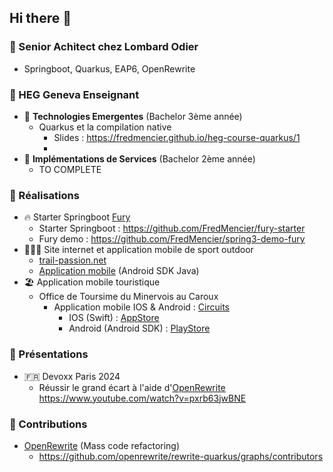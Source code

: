 ## Hi there 👋


### 🔖 Senior Achitect chez Lombard Odier

- Springboot, Quarkus, EAP6, OpenRewrite

### 🔖 HEG Geneva Enseignant

- 🌱 __Technologies Emergentes__ (Bachelor 3ème année)
    - Quarkus et la compilation native
        - Slides : https://fredmencier.github.io/heg-course-quarkus/1
        - 
- 🌱 __Implémentations de Services__ (Bachelor 2ème année)
    - TO COMPLETE

### 🔖 Réalisations

- 🔥 Starter Springboot [Fury](https://fory.apache.org)
    - Starter Springboot : https://github.com/FredMencier/fury-starter
    - Fury demo : https://github.com/FredMencier/spring3-demo-fury
- 🏃‍♂️‍➡️ Site internet et application mobile de sport outdoor
    - [trail-passion.net](http://trail-passion.net)
    - [Application mobile](https://play.google.com/store/apps/details?id=com.trailpassion)
    (Android SDK Java)
- 🏖️ Application mobile touristique
    - Office de Toursime du Minervois au Caroux
        - Application mobile IOS & Android : [Circuits](https://www.minervois-caroux.com/randonnees-balades)
            - IOS (Swift) : [AppStore](https://apps.apple.com/fr/app/circuits-minervois-caroux/id1557437521)
            - Android (Android SDK) : [PlayStore](https://play.google.com/store/apps/details?id=com.trailpassionwebguide.app3&hl=fr&pli=1)

### 🔖 Présentations

- 🇫🇷 Devoxx Paris 2024
    - Réussir le grand écart à l'aide d'[OpenRewrite](https://docs.openrewrite.org) <br> https://www.youtube.com/watch?v=pxrb63jwBNE

### 🔖 Contributions

- [OpenRewrite](https://docs.openrewrite.org) (Mass code refactoring)
    - https://github.com/openrewrite/rewrite-quarkus/graphs/contributors
